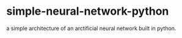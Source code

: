# simple-neural-network-python
a simple architecture of an arctificial neural network built in python.
